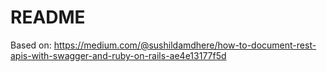 # README

Based on: https://medium.com/@sushildamdhere/how-to-document-rest-apis-with-swagger-and-ruby-on-rails-ae4e13177f5d
